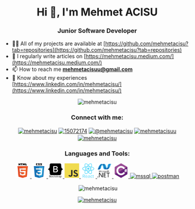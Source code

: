 <h1 align="center">Hi 👋, I'm Mehmet ACISU</h1>
<h3 align="center">Junior Software Developer</h3>



- 👨‍💻 All of my projects are available at
[https://github.com/mehmetacisu?tab=repositories](https://github.com/mehmetacisu?tab=repositories)
- 📝 I regularly write articles on
[https://mehmetacisu.medium.com/](https://mehmetacisu.medium.com/)
- 📫 How to reach me **mehmetacisuu@gmail.com** 
- 📄 Know about my experiences [https://www.linkedin.com/in/mehmetacisu/](https://www.linkedin.com/in/mehmetacisu/)

<p align="center">
<img src="https://media2.giphy.com/media/v1.Y2lkPTc5MGI3NjExOWE4Yzg3YWMxYTI1NjEzMWNjMDY5ZjJkMjA4MDM0MDBlMzU0MTZiMSZjdD1n/qgQUggAC3Pfv687qPC/giphy.gif" alt="mehmetacisu" />
</p>
<h3 align="center">Connect with me:</h3>
<p align="center">
  <a href="https://linkedin.com/in/mehmetacisu" target="blank"
    ><img
      align="center"
      src="https://raw.githubusercontent.com/rahuldkjain/github-profile-readme-generator/master/src/images/icons/Social/linked-in-alt.svg"
      alt="mehmetacisu"
      height="30"
      width="40"
  /></a>
  <a href="https://stackoverflow.com/users/15072174" target="blank"
    ><img
      align="center"
      src="https://raw.githubusercontent.com/rahuldkjain/github-profile-readme-generator/master/src/images/icons/Social/stack-overflow.svg"
      alt="15072174"
      height="30"
      width="40"
  /></a>
  <a href="https://medium.com/@mehmetacisu" target="blank"
    ><img
      align="center"
      src="https://raw.githubusercontent.com/rahuldkjain/github-profile-readme-generator/master/src/images/icons/Social/medium.svg"
      alt="@mehmetacisu"
      height="30"
      width="40"
  /></a>
  <a href="https://www.hackerrank.com/mehmetacisuu" target="blank"
    ><img
      align="center"
      src="https://raw.githubusercontent.com/rahuldkjain/github-profile-readme-generator/master/src/images/icons/Social/hackerrank.svg"
      alt="mehmetacisuu"
      height="30"
      width="40"
  /></a>
  <a href="https://dev.to/mehmetacisu" target="blank"
    ><img
      align="center"
      src="https://raw.githubusercontent.com/rahuldkjain/github-profile-readme-generator/master/src/images/icons/Social/devto.svg"
      alt="mehmetacisu"
      height="30"
      width="40"
  /></a>
</p>
<h3 align="center">Languages and Tools:</h3>
<p align="center">
  <a href="https://www.w3.org/html/" target="_blank" rel="noreferrer">
    <img
      src="https://raw.githubusercontent.com/devicons/devicon/master/icons/html5/html5-original-wordmark.svg"
      alt="html5"
      width="40"
      height="40"
    />
  </a>
  <a href="https://www.w3schools.com/css/" target="_blank" rel="noreferrer">
    <img
      src="https://raw.githubusercontent.com/devicons/devicon/master/icons/css3/css3-original-wordmark.svg"
      alt="css3"
      width="40"
      height="40"
    />
  </a>
  <a href="https://getbootstrap.com" target="_blank" rel="noreferrer">
    <img
      src="https://raw.githubusercontent.com/devicons/devicon/master/icons/bootstrap/bootstrap-plain-wordmark.svg"
      alt="bootstrap"
      width="40"
      height="40"
    />
  </a>
  <a
  href="https://developer.mozilla.org/en-US/docs/Web/JavaScript"
  target="_blank"
  rel="noreferrer"
>
  <img
    src="https://raw.githubusercontent.com/devicons/devicon/master/icons/javascript/javascript-original.svg"
    alt="javascript"
    width="40"
    height="40"
  />
</a>
<a href="https://reactjs.org/" target="_blank" rel="noreferrer">
  <img
    src="https://raw.githubusercontent.com/devicons/devicon/master/icons/react/react-original-wordmark.svg"
    alt="react"
    width="40"
    height="40"
  />
</a>
<a href="https://dotnet.microsoft.com/" target="_blank" rel="noreferrer">
  <img
    src="https://raw.githubusercontent.com/devicons/devicon/master/icons/dot-net/dot-net-original-wordmark.svg"
    alt="dotnet"
    width="40"
    height="40"
  />
</a>
<a href="https://www.w3schools.com/cs/" target="_blank" rel="noreferrer">
  <img
    src="https://raw.githubusercontent.com/devicons/devicon/master/icons/csharp/csharp-original.svg"
    alt="csharp"
    width="40"
    height="40"
  />
</a>
<a
href="https://www.microsoft.com/en-us/sql-server"
target="_blank"
rel="noreferrer"
>
<img
  src="https://www.svgrepo.com/show/303229/microsoft-sql-server-logo.svg"
  alt="mssql"
  width="40"
  height="40"
/>
</a>
  <a href="https://postman.com" target="_blank" rel="noreferrer">
    <img
      src="https://www.vectorlogo.zone/logos/getpostman/getpostman-icon.svg"
      alt="postman"
      width="40"
      height="40"
    />
  </a>
</p>

<p align="center">
  &nbsp;<img
    align="center"
    src="https://github-readme-stats.vercel.app/api?username=mehmetacisu&show_icons=true&locale=en"
    alt="mehmetacisu"
  />
</p>
<p align="center">
  <a href="https://github.com/ryo-ma/github-profile-trophy"
    ><img
      src="https://github-profile-trophy.vercel.app/?username=mehmetacisu"
      alt="mehmetacisu"
  /></a>
</p>
